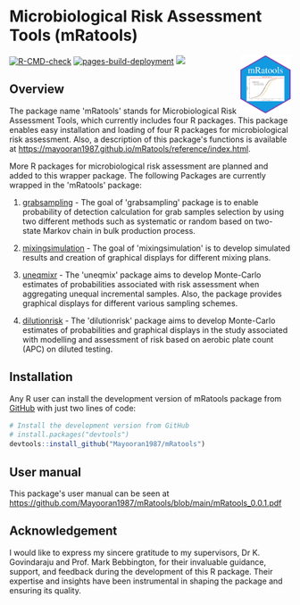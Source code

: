 # Microbiological Risk Assessment Tools (mRatools)

<img src="man/figures/logo.png" align="right" width="90"/>

<!-- badges: start -->

<!-- [![Build Status](https://travis-ci.com/Mayooran1987/uneqmix.svg?branch=main)](https://travis-ci.com/Mayooran1987/uneqmixr)-->

<!-- [[![R](https://github.com/Mayooran1987/mRatools/actions/workflows/r.yml/badge.svg)](https://github.com/Mayooran1987/mRatools/actions/workflows/r.yml)-->

[![R-CMD-check](https://github.com/Mayooran1987/mRatools/actions/workflows/rcmd.yml/badge.svg)](https://github.com/Mayooran1987/mRatools/actions/workflows/rcmd.yml)
[![pages-build-deployment](https://github.com/Mayooran1987/mRatools/actions/workflows/pages/pages-build-deployment/badge.svg)](https://github.com/Mayooran1987/mRatools/actions/workflows/pages/pages-build-deployment)
<a href="https://github.com/Mayooran1987/mRatools/pulse" alt="Activity">
<img src="https://img.shields.io/github/commit-activity/m/Mayooran1987/mRatools"/></a>

<!-- badges: end-->

## Overview

The package name 'mRatools' stands for Microbiological Risk Assessment Tools,
which currently includes four R packages. This package enables easy installation
and loading of four R packages for microbiological risk assessment. Also, a
description of this package's functions is available at <https://mayooran1987.github.io/mRatools/reference/index.html>.

More R packages for microbiological risk assessment are planned and added to
this wrapper package. The following Packages are currently wrapped in the
'mRatools' package:

1.  [grabsampling](https://mayooran1987.github.io/grabsampling/) - The goal of
    'grabsampling' package is to enable probability of detection calculation for
    grab samples selection by using two different methods such as systematic or
    random based on two-state Markov chain in bulk production process.

2.  [mixingsimulation](https://mayooran1987.github.io/mixingsimulation/) - The
    goal of 'mixingsimulation' is to develop simulated results and creation of
    graphical displays for different mixing plans.

3.  [uneqmixr](https://mayooran1987.github.io/uneqmixr/index.html) - The
    'uneqmix' package aims to develop Monte-Carlo estimates of probabilities
    associated with risk assessment when aggregating unequal incremental
    samples. Also, the package provides graphical displays for different various
    sampling schemes.

4.  [dilutionrisk](https://mayooran1987.github.io/dilutionrisk/) - The
    'dilutionrisk' package aims to develop Monte-Carlo estimates of
    probabilities and graphical displays in the study associated with modelling
    and assessment of risk based on aerobic plate count (APC) on diluted
    testing.

## Installation

Any R user can install the development version of mRatools package from
[GitHub](https://github.com/) with just two lines of code:

``` r
# Install the development version from GitHub
# install.packages("devtools")
devtools::install_github("Mayooran1987/mRatools")
```

## User manual

This package's user manual can be seen at
<https://github.com/Mayooran1987/mRatools/blob/main/mRatools_0.0.1.pdf>


## Acknowledgement

I would like to express my sincere gratitude to my supervisors, Dr K. Govindaraju and Prof. Mark Bebbington, for their invaluable guidance, support, and feedback during the development of this R package. Their expertise and insights have been instrumental in shaping the package and ensuring its quality.
